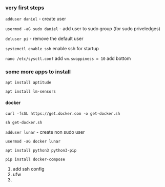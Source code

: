 
### very first steps ###

`adduser daniel` - create user

`usermod -aG sudo daniel` - add user to sudo group (for sudo priveledges) 

`deluser pi` - remove the default user

`systemctl enable ssh` enable ssh for startup

`nano /etc/sysctl.conf` add `vm.swappiness = 10` add bottom



### some more apps to install ###

`apt install aptitude`

`apt install lm-sensors`

#### docker ####

`curl -fsSL https://get.docker.com -o get-docker.sh`

`sh get-docker.sh`

`adduser lunar` - create non sudo user

`usermod -aG docker lunar`

`apt install python3 python3-pip`

`pip install docker-compose`






1) add ssh config
2) ufw
3) 

